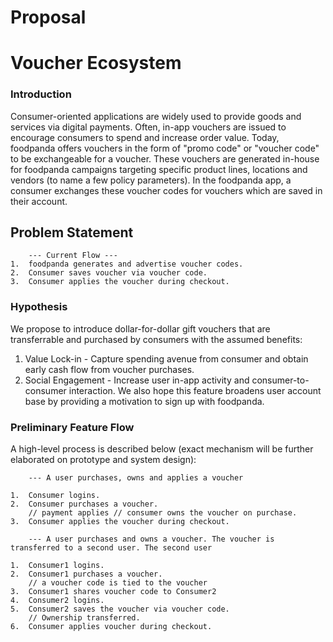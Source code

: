 # Proposal
# Voucher Ecosystem

### Introduction

Consumer-oriented applications are widely used to provide goods and services via digital payments. Often, in-app vouchers are issued to encourage consumers to spend and increase order value. Today, foodpanda offers vouchers in the form of "promo code" or "voucher code" to be exchangeable for a voucher. These vouchers are generated in-house for foodpanda campaigns targeting specific product lines, locations and vendors (to name a few policy parameters). In the foodpanda app, a consumer exchanges these voucher codes for vouchers which are saved in their account.

## Problem Statement


```
    --- Current Flow ---
1.  foodpanda generates and advertise voucher codes.
2.  Consumer saves voucher via voucher code.
3.  Consumer applies the voucher during checkout.
```

### Hypothesis

We propose to introduce dollar-for-dollar gift vouchers that are transferrable and purchased by consumers with the assumed benefits:

1. Value Lock-in - Capture spending avenue from consumer and obtain early cash flow from voucher purchases.
2. Social Engagement - Increase user in-app activity and consumer-to-consumer interaction. We also hope this feature broadens user account base by providing a motivation to sign up with foodpanda.


### Preliminary Feature Flow

A high-level process is described below (exact mechanism will be further elaborated on prototype and system design):

```
    --- A user purchases, owns and applies a voucher

1.  Consumer logins.
2.  Consumer purchases a voucher.
    // payment applies // consumer owns the voucher on purchase.
3.  Consumer applies the voucher during checkout.
```


```
    --- A user purchases and owns a voucher. The voucher is transferred to a second user. The second user 

1.  Consumer1 logins.
2.  Consumer1 purchases a voucher.
    // a voucher code is tied to the voucher
3.  Consumer1 shares voucher code to Consumer2
4.  Consumer2 logins.
5.  Consumer2 saves the voucher via voucher code.
    // Ownership transferred.
6.  Consumer applies voucher during checkout.
```
